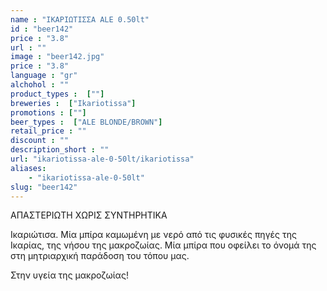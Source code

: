 ```yaml
---
name : "ΙΚΑΡΙΩΤΙΣΣΑ ALE 0.50lt"
id : "beer142"
price : "3.8"
url : ""
image : "beer142.jpg"
price : "3.8"
language : "gr"
alchohol : ""
product_types :  [""]
breweries :  ["Ikariotissa"]
promotions : [""]
beer_types :  ["ALE BLONDE/BROWN"]
retail_price : ""
discount : ""
description_short : ""
url: "ikariotissa-ale-0-50lt/ikariotissa"
aliases: 
    - "ikariotissa-ale-0-50lt"
slug: "beer142"
---
```


ΑΠΑΣΤΕΡΙΩΤΗ ΧΩΡΙΣ ΣΥΝΤΗΡΗΤΙΚΑ

Ικαριώτισα. Μία μπίρα καμωμένη με νερό από τις φυσικές πηγές της Ικαρίας, της νήσου της μακροζωίας. Μία μπίρα που οφείλει το όνομά της στη μητριαρχική παράδοση του τόπου μας.

Στην υγεία της μακροζωίας!